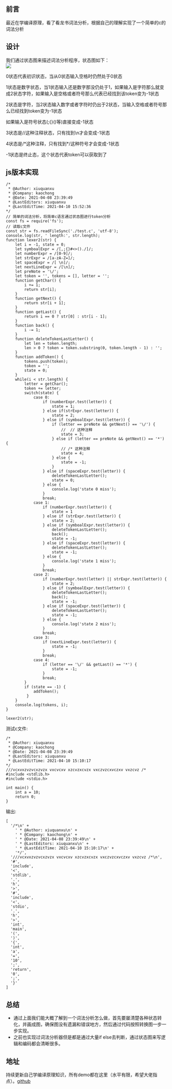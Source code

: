 <!--
 * @Author: xiuquanxu
 * @Company: kaochong
 * @Date: 2021-04-10 15:40:08
 * @LastEditors: xiuquanxu
 * @LastEditTime: 2021-04-10 15:58:50
-->
## 前言  
最近在学编译原理，看了看龙书词法分析，根据自己的理解实现了一个简单的c的词法分析

## 设计  
我们通过状态图来描述词法分析程序，状态图如下：  
<img src="./img/1.jpeg"/>  

0状态代表初识状态，当从0状态输入空格时仍然处于0状态  

1状态是数字状态，当1状态输入还是数字那没仍处于1，如果输入是字符那么就变成2状态字符，如果输入是空格或者符号那么代表已经找到该token变为-1状态  

2状态是字符，当2状态输入数字或者字符时仍出于2状态，当输入空格或者符号那么已经找到token变为-1状态  

如果输入是符号状态(;{}()等)直接变成-1状态  

3状态是//这种注释状态，只有找到\n才会变成-1状态  

4状态是/\*这种注释，只有找到\*/这种符号才会变成-1状态  

-1状态是终止态，这个状态代表token可以获取到了  

## js版本实现  
```
/*
 * @Author: xiuquanxu
 * @Company: kaochong
 * @Date: 2021-04-08 23:39:49
 * @LastEditors: xiuquanxu
 * @LastEditTime: 2021-04-10 15:52:36
*/
// 简单的词法分析，将简单c语言通过状态图进行token分析  
const fs = require('fs');
// 读取c文件
const str = fs.readFileSync('./test.c', 'utf-8');
console.log(str, ' length:', str.length);
function lexer2(str) {
    let i = -1, state = 0;
    let symboalExpr = /[,;{}#<>()./]/;
    let numberExpr = /[0-9]/;
    let strExpr = /[a-zA-Z=]/;
    let spaceExpr = /[ \n]/;
    let nextLineExpr = /[\n]/;
    let preNote = '\/';
    let token = '', tokens = [], letter = ''; 
    function getChar() {
        i += 1;
        return str[i];
    }
    function getNext() {
        return str[i + 1];
    }
    function getLast() {
        return i == 0 ? str[0] : str[i - 1];
    }
    function back() {
        i -= 1;
    }
    function deleteTokenLastLetter() {
        let len = token.length;
        len > 0 ? token = token.substring(0, token.length - 1) : '';
    }
    function addToken() {
        tokens.push(token);
        token = '';
        state = 0;
    }
    while(i < str.length) {
        letter = getChar();
        token += letter;
        switch(state) {
            case 0:
                if (numberExpr.test(letter)) {
                    state = 1;
                } else if(strExpr.test(letter)) {
                    state = 2;
                } else if (symboalExpr.test(letter)) {
                    if (letter == preNote && getNext() == '\/') {
                        //  // 这种注释
                        state = 3;
                    } else if (letter == preNote && getNext() == '*') {
                        // /* 这种注释
                        state = 4;
                    } else {
                        state = -1;
                    }
                } else if (spaceExpr.test(letter)) {
                    deleteTokenLastLetter();
                    state = 0;
                } else {
                    console.log('state 0 miss');
                }
                break;
            case 1:
                if (numberExpr.test(letter)) {
                    state = 1
                } else if (strExpr.test(letter)) {
                    state = 2;
                } else if (symboalExpr.test(letter)) {
                    deleteTokenLastLetter();
                    back();
                    state = -1;
                } else if (spaceExpr.test(letter)) {
                    deleteTokenLastLetter();
                    state = -1;
                } else {
                    console.log('state 1 miss');
                }
                break;
            case 2:
                if (numberExpr.test(letter) || strExpr.test(letter)) {
                    state = 2;
                } else if (symboalExpr.test(letter)) {
                    deleteTokenLastLetter();
                    back();
                    state = -1;
                } else if (spaceExpr.test(letter)) {
                    deleteTokenLastLetter();
                    state = -1;
                } else {
                    console.log('state 2 miss');
                }
                break;
            case 3:
                if (nextLineExpr.test(letter)) {
                    state = -1;
                }
                break;
            case 4:
                if (letter == '\/' && getLast() == '*') {
                    state = -1;
                }
                break;
        }
        if (state == -1) {
            addToken();
         }
    } 
    console.log(tokens, i);
}

lexer2(str);
```

测试c文件:  
```
/*
 * @Author: xiuquanxu
 * @Company: kaochong
 * @Date: 2021-04-08 23:39:49
 * @LastEditors: xiuquanxu
 * @LastEditTime: 2021-04-10 15:10:17
*/
///vcxvxzvzvcxzvzx vxcvcxv xzcvzxcvzx vxczvzcxvczxv vxzcvz /*
#include <stdlib.h>
#include <stdio.h>

int main() {
    int a = 10;
    return 0;
}
```

输出:  

```
[
  '/*\n' +
    ' * @Author: xiuquanxu\n' +
    ' * @Company: kaochong\n' +
    ' * @Date: 2021-04-08 23:39:49\n' +
    ' * @LastEditors: xiuquanxu\n' +
    ' * @LastEditTime: 2021-04-10 15:10:17\n' +
    '*/',
  '///vcxvxzvzvcxzvzx vxcvcxv xzcvzxcvzx vxczvzcxvczxv vxzcvz /*\n',
  '#',
  'include',
  '<',
  'stdlib',
  '.',
  'h',
  '>',
  '#',
  'include',
  '<',
  'stdio',
  '.',
  'h',
  '>',
  'int',
  'main',
  '(',
  ')',
  '{',
  'int',
  'a',
  '=',
  '10',
  ';',
  'return',
  '0',
  ';',
  '}'
] 
```  

## 总结  
- 通过上面我们能大概了解到一个词法分析怎么做，首先要屡清楚各种状态转化，并画成图，确保图没有遗漏和错误地方，然后通过代码按照转换图一步一步实现。  
- 之前也实现过词法分析器但是都是通过大量if else去判断，通过状态图来写逻辑和编码都会清晰很多。  

## 地址  
持续更新自己学编译原理知识，所有demo都在这里（水平有限，希望大佬指点）。<a href="https://github.com/this-spring/bbaabbeell/tree/main/c2js">github</a>